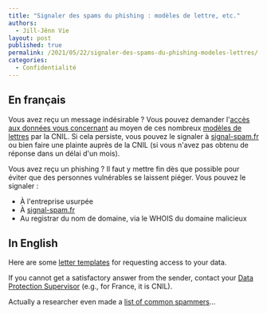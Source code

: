```yaml
---
title: "Signaler des spams du phishing : modèles de lettre, etc."
authors:
  - Jill-Jênn Vie
layout: post
published: true
permalink: /2021/05/22/signaler-des-spams-du-phishing-modeles-lettres/
categories:
  - Confidentialité
---
```


## En français

Vous avez reçu un message indésirable ? Vous pouvez demander l'[accès aux données vous concernant](https://www.cnil.fr/fr/modele/courrier/exercer-son-droit-dacces) au moyen de ces nombreux [modèles de lettres](https://www.cnil.fr/fr/modeles/courrier) par la CNIL. Si cela persiste, vous pouvez le signaler à [signal-spam.fr](https://www.signal-spam.fr/) ou bien faire une plainte auprès de la CNIL (si vous n'avez pas obtenu de réponse dans un délai d'un mois).

Vous avez reçu un phishing ? Il faut y mettre fin dès que possible pour éviter que des personnes vulnérables se laissent piéger. Vous pouvez le signaler :

- À l'entreprise usurpée
- À [signal-spam.fr](https://www.signal-spam.fr/)
- Au registrar du nom de domaine, via le WHOIS du domaine malicieux

## In English

Here are some [letter templates](https://github.com/gdpraid/GDPR-claims-and-complaint-templates) for requesting access to your data.

If you cannot get a satisfactory answer from the sender, contact your [Data Protection Supervisor](https://edpb.europa.eu/about-edpb/about-edpb/members_en) (e.g., for France, it is CNIL).

Actually a researcher even made a [list of common spammers](http://oucsace.cs.ohio.edu/~tysko/spammers.addresses.html)…
